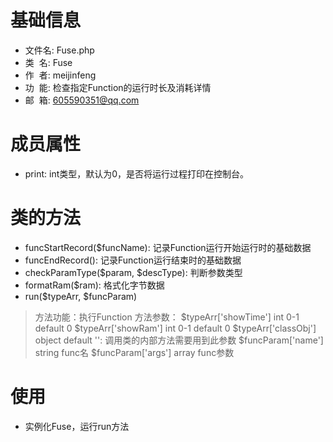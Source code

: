 # 基础信息 
* 文件名: Fuse.php
* 类&nbsp;&nbsp;名: Fuse
* 作&nbsp;&nbsp;者: meijinfeng
* 功&nbsp;&nbsp;能: 检查指定Function的运行时长及消耗详情
* 邮&nbsp;&nbsp;箱: 605590351@qq.com

# 成员属性 
* print: int类型，默认为0，是否将运行过程打印在控制台。

# 类的方法 
* funcStartRecord($funcName): 记录Function运行开始运行时的基础数据
* funcEndRecord(): 记录Function运行结束时的基础数据
* checkParamType($param, $descType): 判断参数类型
* formatRam($ram): 格式化字节数据
* run($typeArr, $funcParam)
 > 方法功能：执行Function
 > 方法参数：
 > $typeArr['showTime'] int 0-1 default 0
 > $typeArr['showRam'] int 0-1 default 0
 > $typeArr['classObj'] object default '': 调用类的内部方法需要用到此参数
 > $funcParam['name'] string func名
 > $funcParam['args'] array  func参数

# 使用 
* 实例化Fuse，运行run方法
